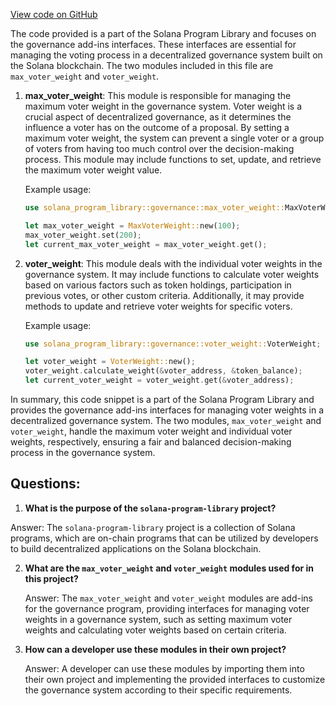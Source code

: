 [View code on GitHub](https://github.com/solana-labs/solana-program-library/governance/addin-api/src/lib.rs)

The code provided is a part of the Solana Program Library and focuses on the governance add-ins interfaces. These interfaces are essential for managing the voting process in a decentralized governance system built on the Solana blockchain. The two modules included in this file are `max_voter_weight` and `voter_weight`.

1. **max_voter_weight**: This module is responsible for managing the maximum voter weight in the governance system. Voter weight is a crucial aspect of decentralized governance, as it determines the influence a voter has on the outcome of a proposal. By setting a maximum voter weight, the system can prevent a single voter or a group of voters from having too much control over the decision-making process. This module may include functions to set, update, and retrieve the maximum voter weight value.

   Example usage:
   ```rust
   use solana_program_library::governance::max_voter_weight::MaxVoterWeight;

   let max_voter_weight = MaxVoterWeight::new(100);
   max_voter_weight.set(200);
   let current_max_voter_weight = max_voter_weight.get();
   ```

2. **voter_weight**: This module deals with the individual voter weights in the governance system. It may include functions to calculate voter weights based on various factors such as token holdings, participation in previous votes, or other custom criteria. Additionally, it may provide methods to update and retrieve voter weights for specific voters.

   Example usage:
   ```rust
   use solana_program_library::governance::voter_weight::VoterWeight;

   let voter_weight = VoterWeight::new();
   voter_weight.calculate_weight(&voter_address, &token_balance);
   let current_voter_weight = voter_weight.get(&voter_address);
   ```

In summary, this code snippet is a part of the Solana Program Library and provides the governance add-ins interfaces for managing voter weights in a decentralized governance system. The two modules, `max_voter_weight` and `voter_weight`, handle the maximum voter weight and individual voter weights, respectively, ensuring a fair and balanced decision-making process in the governance system.
## Questions: 
 1. **What is the purpose of the `solana-program-library` project?**

   Answer: The `solana-program-library` project is a collection of Solana programs, which are on-chain programs that can be utilized by developers to build decentralized applications on the Solana blockchain.

2. **What are the `max_voter_weight` and `voter_weight` modules used for in this project?**

   Answer: The `max_voter_weight` and `voter_weight` modules are add-ins for the governance program, providing interfaces for managing voter weights in a governance system, such as setting maximum voter weights and calculating voter weights based on certain criteria.

3. **How can a developer use these modules in their own project?**

   Answer: A developer can use these modules by importing them into their own project and implementing the provided interfaces to customize the governance system according to their specific requirements.